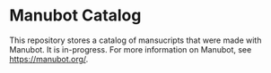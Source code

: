 # Manubot Catalog

This repository stores a catalog of mansucripts that were made with Manubot.
It is in-progress.
For more information on Manubot, see https://manubot.org/.
